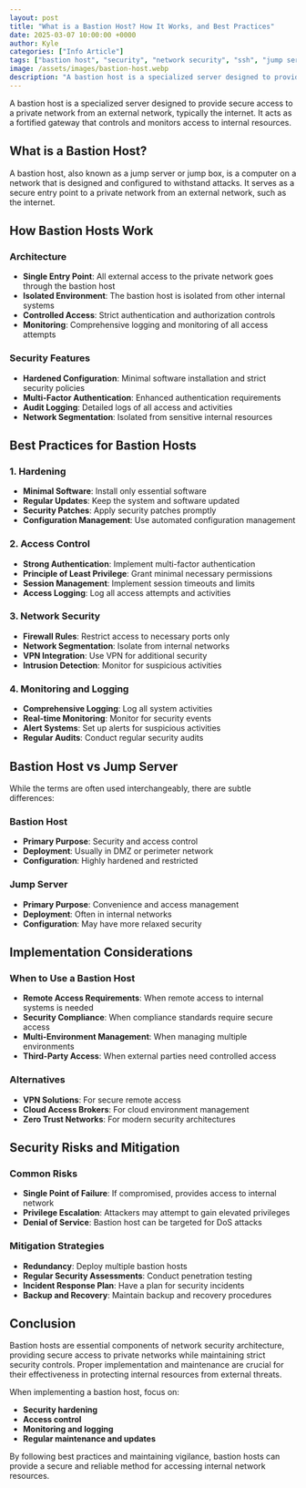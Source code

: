 ```yaml
---
layout: post
title: "What is a Bastion Host? How It Works, and Best Practices"
date: 2025-03-07 10:00:00 +0000
author: Kyle
categories: ["Info Article"]
tags: ["bastion host", "security", "network security", "ssh", "jump server"]
image: /assets/images/bastion-host.webp
description: "A bastion host is a specialized server designed to provide secure access to a private network from an external network, typically the internet. It acts as a fortified gateway that controls and monitors access to internal resources."
---
```


A bastion host is a specialized server designed to provide secure access to a private network from an external network, typically the internet. It acts as a fortified gateway that controls and monitors access to internal resources.

## What is a Bastion Host?

A bastion host, also known as a jump server or jump box, is a computer on a network that is designed and configured to withstand attacks. It serves as a secure entry point to a private network from an external network, such as the internet.

## How Bastion Hosts Work

### Architecture
- **Single Entry Point**: All external access to the private network goes through the bastion host
- **Isolated Environment**: The bastion host is isolated from other internal systems
- **Controlled Access**: Strict authentication and authorization controls
- **Monitoring**: Comprehensive logging and monitoring of all access attempts

### Security Features
- **Hardened Configuration**: Minimal software installation and strict security policies
- **Multi-Factor Authentication**: Enhanced authentication requirements
- **Audit Logging**: Detailed logs of all access and activities
- **Network Segmentation**: Isolated from sensitive internal resources

## Best Practices for Bastion Hosts

### 1. Hardening
- **Minimal Software**: Install only essential software
- **Regular Updates**: Keep the system and software updated
- **Security Patches**: Apply security patches promptly
- **Configuration Management**: Use automated configuration management

### 2. Access Control
- **Strong Authentication**: Implement multi-factor authentication
- **Principle of Least Privilege**: Grant minimal necessary permissions
- **Session Management**: Implement session timeouts and limits
- **Access Logging**: Log all access attempts and activities

### 3. Network Security
- **Firewall Rules**: Restrict access to necessary ports only
- **Network Segmentation**: Isolate from internal networks
- **VPN Integration**: Use VPN for additional security
- **Intrusion Detection**: Monitor for suspicious activities

### 4. Monitoring and Logging
- **Comprehensive Logging**: Log all system activities
- **Real-time Monitoring**: Monitor for security events
- **Alert Systems**: Set up alerts for suspicious activities
- **Regular Audits**: Conduct regular security audits

## Bastion Host vs Jump Server

While the terms are often used interchangeably, there are subtle differences:

### Bastion Host
- **Primary Purpose**: Security and access control
- **Deployment**: Usually in DMZ or perimeter network
- **Configuration**: Highly hardened and restricted

### Jump Server
- **Primary Purpose**: Convenience and access management
- **Deployment**: Often in internal networks
- **Configuration**: May have more relaxed security

## Implementation Considerations

### When to Use a Bastion Host
- **Remote Access Requirements**: When remote access to internal systems is needed
- **Security Compliance**: When compliance standards require secure access
- **Multi-Environment Management**: When managing multiple environments
- **Third-Party Access**: When external parties need controlled access

### Alternatives
- **VPN Solutions**: For secure remote access
- **Cloud Access Brokers**: For cloud environment management
- **Zero Trust Networks**: For modern security architectures

## Security Risks and Mitigation

### Common Risks
- **Single Point of Failure**: If compromised, provides access to internal network
- **Privilege Escalation**: Attackers may attempt to gain elevated privileges
- **Denial of Service**: Bastion host can be targeted for DoS attacks

### Mitigation Strategies
- **Redundancy**: Deploy multiple bastion hosts
- **Regular Security Assessments**: Conduct penetration testing
- **Incident Response Plan**: Have a plan for security incidents
- **Backup and Recovery**: Maintain backup and recovery procedures

## Conclusion

Bastion hosts are essential components of network security architecture, providing secure access to private networks while maintaining strict security controls. Proper implementation and maintenance are crucial for their effectiveness in protecting internal resources from external threats.

When implementing a bastion host, focus on:
- **Security hardening**
- **Access control**
- **Monitoring and logging**
- **Regular maintenance and updates**

By following best practices and maintaining vigilance, bastion hosts can provide a secure and reliable method for accessing internal network resources. 